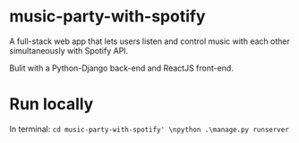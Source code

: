# music-party-with-spotify
A full-stack web app that lets users listen and control music with each other simultaneously with Spotify API.

Bulit with a Python-Django back-end and ReactJS front-end.


# Run locally
In terminal:
`cd music-party-with-spotify'
\npython .\manage.py runserver`

